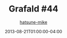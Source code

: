 ---
title: "Grafald #44"
type: "image"
date: 2013-08-21T01:00:00-04:00
draft: false
categories:
- blog
- projects
- grafald
image_path: "../img/2013/44.png"
alt_text: ""
is_subpage: true
author: "[hatsune-mike](https://cohost.org/hatsune-mike)"
---
